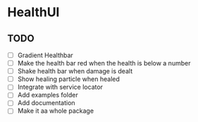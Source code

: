 # HealthUI

## TODO
- [ ] Gradient Healthbar
- [ ] Make the health bar red when the health is below a number
- [ ] Shake health bar when damage is dealt
- [ ] Show healing particle when healed
- [ ] Integrate with service locator
- [ ] Add examples folder
- [ ] Add documentation
- [ ] Make it aa whole package
